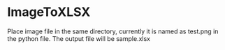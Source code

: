 # ImageToXLSX

Place image file in the same directory, currently it is named as test.png in the python file.
The output file will be sample.xlsx
